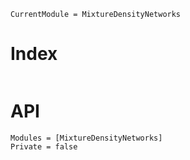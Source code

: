 ```@meta
CurrentModule = MixtureDensityNetworks
```
# Index

```@index
```

# API

```@autodocs
Modules = [MixtureDensityNetworks]
Private = false
```